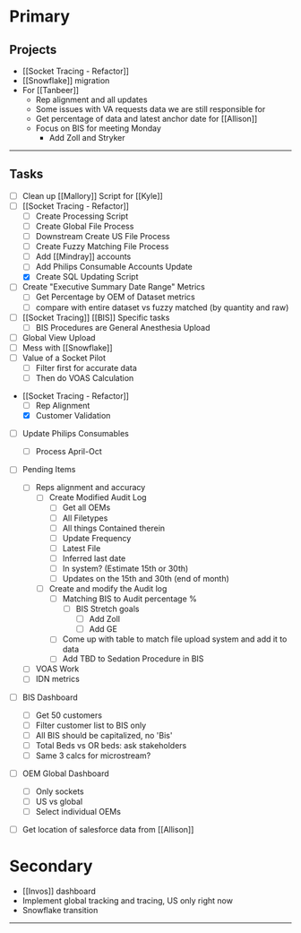 
# Primary

## Projects
- [[Socket Tracing - Refactor]]
- [[Snowflake]] migration
- For [[Tanbeer]]
	- Rep alignment and all updates
	- Some issues with VA requests data we are still responsible for
	- Get percentage of data and latest anchor date for [[Allison]]
	- Focus on BIS for meeting Monday
		- Add Zoll and Stryker
---

## Tasks
- [ ] Clean up [[Mallory]] Script for [[Kyle]]
- [ ] [[Socket Tracing - Refactor]]
	- [ ] Create Processing Script
	- [ ] Create Global File Process
	- [ ] Downstream Create US File Process
	- [ ] Create Fuzzy Matching File Process
	- [ ] Add [[Mindray]] accounts
	- [ ] Add Philips Consumable Accounts Update
	- [x] Create SQL Updating Script
- [ ] Create "Executive Summary Date Range" Metrics
	- [ ] Get Percentage by OEM of Dataset metrics
	- [ ] compare with entire dataset vs fuzzy matched (by quantity and raw)
- [ ] [[Socket Tracing]] [[BIS]] Specific tasks
	- [ ] BIS Procedures are General Anesthesia Upload
- [ ] Global View Upload
- [ ] Mess with [[Snowflake]]
- [ ] Value of a Socket Pilot
	- [ ] Filter first for accurate data
	- [ ] Then do VOAS Calculation
- [[Socket Tracing - Refactor]]
	- [ ] Rep Alignment
	- [x] Customer Validation
- [ ] Update Philips Consumables 
	- [ ] Process April-Oct
- [ ] Pending Items 
	- [ ] Reps alignment and accuracy
		- [ ] Create Modified Audit Log 
			- [ ] Get all OEMs
			- [ ] All Filetypes
			- [ ] All things Contained therein
			- [ ] Update Frequency
			- [ ] Latest File
			- [ ] Inferred last date
			- [ ] In system? (Estimate 15th or 30th)
			- [ ] Updates on the 15th and 30th (end of month)
		- [ ] Create and modify the Audit log
			- [ ] Matching BIS to Audit percentage %
				- [ ] BIS Stretch goals
					- [ ] Add Zoll
					- [ ] Add GE
			- [ ] Come up with table to match file upload system and add it to data
			- [ ] Add TBD to Sedation Procedure in BIS
	- [ ] VOAS Work
	- [ ] IDN metrics
- [ ] BIS Dashboard
	- [ ] Get 50 customers
	- [ ] Filter customer list to BIS only
	- [ ] All BIS should be capitalized, no 'Bis'
	- [ ] Total Beds vs OR beds: ask stakeholders
	- [ ] Same 3 calcs for microstream?
- [ ] OEM Global Dashboard
	- [ ] Only sockets
	- [ ] US vs global
	- [ ] Select individual OEMs
- [ ] Get location of salesforce data from [[Allison]]


# Secondary
- [[Invos]] dashboard
- Implement global tracking and tracing, US only right now
- Snowflake transition




---
